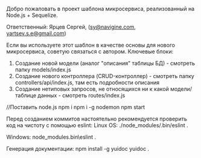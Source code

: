 Добро пожаловать в проект шаблона микросервиса, реализованный на Node.js + Sequelize.

Ответственный: Ярцев Сергей, (sy@navigine.com, yartsev.s.e@gmail.com)

Если вы используете этот шаблон в качестве основы для нового микросервиса, советую связаться с автором.
Ключевые блоки:
1. Создание новой модели (аналог "описания" таблицы БД) - смотреть папку models/index.js
2. Создание нового контроллера (CRUD-контроллер) - смотреть папку controllers/api/index.js, там есть подробности описания
3. Создание нетиповых запросов, не относящихся ни к какой модели/таблице данных - смотреть routes/index.js


//Поставить node.js
npm i
npm i -g nodemon
npm start

Перед созданием коммитов настоятельно рекомендуется проверить код на чистоту с помощью eslint:
Linux OS:
./node_modules/.bin/eslint .

Windows:
node_modules\.bin\eslint .

Генерация документации:
npm install -g yuidoc
yuidoc .
